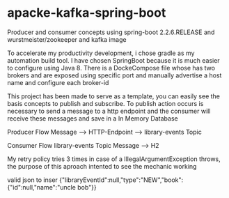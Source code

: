 # apacke-kafka-spring-boot
Producer and consumer concepts using spring-boot 2.2.6.RELEASE and wurstmeister/zookeeper and kafka image

To accelerate my productivity development, i chose gradle as my automation build tool.
I have chosen SpringBoot because it is much easier to configure using Java 8.
There is a DockeCompose file whose has two brokers and are exposed using specific port and manually advertise a host name and configure each broker-id

This project has been made to serve as a template, you can easily see the basis concepts to publish and subscribe.
To publish action occurs is necessary to send a message to a http endpoint and the consumer will receive these messages and save in a In Memory Database


Producer Flow
Message --> HTTP-Endpoint --> library-events Topic


Consumer Flow
library-events Topic Message --> H2


My retry policy tries 3 times in case of a IllegalArgumentException throws, the purpose of this aproach intented to see the mechanic working


valid json to inser
{"libraryEventId":null,"type":"NEW","book":{"id":null,"name":"uncle bob"}}


